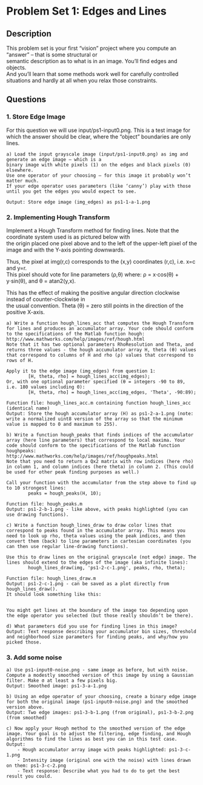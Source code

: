 # Problem Set 1: Edges and Lines

## Description
This problem set is your first “vision” project where you compute an “answer” – that is some structural or   
semantic description as to what is in an image. You’ll find edges and objects.  
And you’ll learn that some methods work well for carefully controlled situations and hardly at all when you relax those constraints.

## Questions
### 1. Store Edge Image
For this question we will use input/ps1-input0.png. 
This is a test image for which the answer should be clear, where the “object” boundaries are only lines. 

    a) Load the input grayscale image (input/ps1-input0.png) as img and generate an edge image – which is a   
    binary image with white pixels (1) on the edges and black pixels (0) elsewhere.   
    Use one operator of your choosing – for this image it probably won’t matter much.   
    If your edge operator uses parameters (like ‘canny’) play with those until you get the edges you would expect to see.

    Output: Store edge image (img_edges) as ps1-1-a-1.png

### 2. Implementing Hough Transform
Implement a Hough Transform method for finding lines. Note that the coordinate system used is as pictured below with   
the origin placed one pixel above and to the left of the upper-left pixel of the image and with the Y-axis pointing downwards.

Thus, the pixel at img(r,c) corresponds to the (x,y) coordinates (r,c), i.e. x=c and y=r.   
This pixel should vote for line parameters (ρ,θ) where: ρ = x⋅cos(θ) + y⋅sin(θ), and θ = atan2(y,x).

This has the effect of making the positive angular direction clockwise instead of counter-clockwise in  
the usual convention. Theta (θ) = zero still points in the direction of the positive X-axis.

    a) Write a function hough_lines_acc that computes the Hough Transform for lines and produces an accumulator array. Your code should conform to the specifications of the Matlab function hough: http://www.mathworks.com/help/images/ref/hough.html
    Note that it has two optional parameters RhoResolution and Theta, and returns three values - the hough accumulator array H, theta (θ) values that correspond to columns of H and rho (ρ) values that correspond to rows of H.

    Apply it to the edge image (img_edges) from question 1:
            [H, theta, rho] = hough_lines_acc(img_edges);
    Or, with one optional parameter specified (θ = integers -90 to 89, i.e. 180 values including 0):
            [H, theta, rho] = hough_lines_acc(img_edges, 'Theta', -90:89);

    Function file: hough_lines_acc.m containing function hough_lines_acc (identical name)
    Output: Store the hough accumulator array (H) as ps1-2-a-1.png (note: write a normalized uint8 version of the array so that the minimum value is mapped to 0 and maximum to 255).

    b) Write a function hough_peaks that finds indices of the accumulator array (here line parameters) that correspond to local maxima. Your code should conform to the specifications of the Matlab function houghpeaks:
    http://www.mathworks.com/help/images/ref/houghpeaks.html
    Note that you need to return a Qx2 matrix with row indices (here rho) in column 1, and column indices (here theta) in column 2. (This could be used for other peak finding purposes as well.)
    
    Call your function with the accumulator from the step above to find up to 10 strongest lines:
            peaks = hough_peaks(H, 10);
    
    Function file: hough_peaks.m
    Output: ps1-2-b-1.png - like above, with peaks highlighted (you can use drawing functions).
    
    c) Write a function hough_lines_draw to draw color lines that correspond to peaks found in the accumulator array. This means you need to look up rho, theta values using the peak indices, and then convert them (back) to line parameters in cartesian coordinates (you can then use regular line-drawing functions).
    
    Use this to draw lines on the original grayscale (not edge) image. The lines should extend to the edges of the image (aka infinite lines):
            hough_lines_draw(img, 'ps1-2-c-1.png', peaks, rho, theta);
    
    Function file: hough_lines_draw.m
    Output: ps1-2-c-1.png - can be saved as a plot directly from hough_lines_draw().
    It should look something like this:
    
    
    You might get lines at the boundary of the image too depending upon the edge operator you selected (but those really shouldn’t be there).
    
    d) What parameters did you use for finding lines in this image?
    Output: Text response describing your accumulator bin sizes, threshold and neighborhood size parameters for finding peaks, and why/how you picked those.

### 3. Add some noise
    a) Use ps1-input0-noise.png - same image as before, but with noise. Compute a modestly smoothed version of this image by using a Gaussian filter. Make σ at least a few pixels big.
    Output: Smoothed image: ps1-3-a-1.png

    b) Using an edge operator of your choosing, create a binary edge image for both the original image (ps1-input0-noise.png) and the smoothed version above.
    Output: Two edge images: ps1-3-b-1.png (from original), ps1-3-b-2.png (from smoothed)
    
    c) Now apply your Hough method to the smoothed version of the edge image. Your goal is to adjust the filtering, edge finding, and Hough algorithms to find the lines as best you can in this test case.
    Output:
        - Hough accumulator array image with peaks highlighted: ps1-3-c-1.png 
        - Intensity image (original one with the noise) with lines drawn on them: ps1-3-c-2.png
        - Text response: Describe what you had to do to get the best result you could.